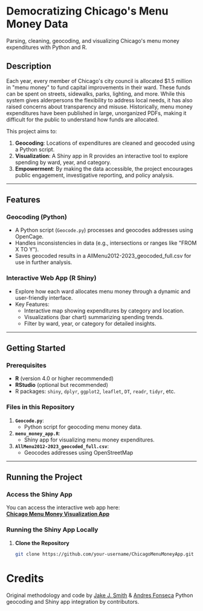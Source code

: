 # Democratizing Chicago's Menu Money Data

Parsing, cleaning, geocoding, and visualizing Chicago's menu money expenditures with Python and R.

## Description

Each year, every member of Chicago's city council is allocated $1.5 million in "menu money" to fund capital improvements in their ward. These funds can be spent on streets, sidewalks, parks, lighting, and more. While this system gives alderpersons the flexibility to address local needs, it has also raised concerns about transparency and misuse. Historically, menu money expenditures have been published in large, unorganized PDFs, making it difficult for the public to understand how funds are allocated.

This project aims to:
1. **Geocoding**: Locations of expenditures are cleaned and geocoded using a Python script.
2. **Visualization**: A Shiny app in R provides an interactive tool to explore spending by ward, year, and category.
3. **Empowerment**: By making the data accessible, the project encourages public engagement, investigative reporting, and policy analysis.

---

## Features

### Geocoding (Python)
- A Python script (`Geocode.py`) processes and geocodes addresses using OpenCage.
- Handles inconsistencies in data (e.g., intersections or ranges like "FROM X TO Y").
- Saves geocoded results in a AllMenu2012-2023_geocoded_full.csv for use in further analysis.

### Interactive Web App (R Shiny)
- Explore how each ward allocates menu money through a dynamic and user-friendly interface.
- Key Features:
  - Interactive map showing expenditures by category and location.
  - Visualizations (bar chart) summarizing spending trends.
  - Filter by ward, year, or category for detailed insights.

---

## Getting Started

### Prerequisites
- **R** (version 4.0 or higher recommended)
- **RStudio** (optional but recommended)
- R packages: `shiny`, `dplyr`, `ggplot2`, `leaflet`, `DT`, `readr`, `tidyr`, etc.

### Files in this Repository
1. **`Geocode.py`**:
   - Python script for geocoding menu money data.
2. **`menu_money_app.R`**:
   - Shiny app for visualizing menu money expenditures.
3. **`AllMenu2012-2023_geocoded_full.csv`**:
   - Geocodes addresses using OpenStreetMap

---

## Running the Project

### Access the Shiny App
You can access the interactive web app here:  
**[Chicago Menu Money Visualization App](https://ragtimefed.shinyapps.io/chicagomenuapp/)**


### Running the Shiny App Locally

1. **Clone the Repository**  
   ```bash
   git clone https://github.com/your-username/ChicagoMenuMoneyApp.git


# Credits
Original methodology and code by [Jake J. Smith](http://www.jakejsmith.com) & [Andres Fonseca](https://github.com/fonsecaa) Python geocoding and Shiny app integration by contributors.
